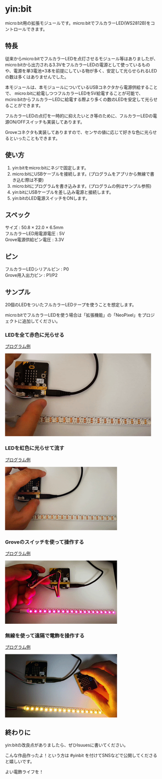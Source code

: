 # yin:bit
micro:bit用の拡張モジュールです。micro:bitでフルカラーLED(WS2812B)をコントロールできます。

## 特長
従来からmicro:bitでフルカラーLEDを点灯させるモジュール等はありましたが、  micro:bitから出力される3.3VをフルカラーLEDの電源として使っているものや、電源を単3電池×3本を前提にしている物が多く、安定して光らせられるLEDの数は多くはありませんでした。

本モジュールは、本モジュールについているUSBコネクタから電源供給することで、  micro:bitに給電しつつフルカラーLEDを5V給電することが可能で、mciro:bitからフルカラーLEDに給電する際より多くの数のLEDを安定して光らせることができます。

フルカラーLEDの点灯を一時的に抑えたいとき等のために、フルカラーLEDの電源ON/OFFスイッチも実装してあります。

Groveコネクタも実装してありますので、センサの値に応じて好きな色に光らせるといったこともできます。

## 使い方

1. yin:bitをmicro:bitにネジで固定します。
2. micro:bitにUSBケーブルを接続します。(プログラムをアプリから無線で書き込む際は不要)
3. micro:bitにプログラムを書き込みます。(プログラムの例はサンプル参照)
4. yin:bitにUSBケーブルを差し込み電源と接続します。
5. yin:bitのLED電源スイッチをONします。

## スペック

サイズ : 50.8 × 22.0 × 6.5mm   
フルカラーLED用電源電圧 : 5V  
Grove電源供給ピン電圧 : 3.3V

## ピン

フルカラーLEDシリアルピン : P0  
Grove用入出力ピン : P1/P2

## サンプル

20個のLEDをついたフルカラーLEDテープを使うことを想定します。

micro:bitでフルカラーLEDを使う場合は「拡張機能」の「NeoPixel」をプロジェクトに追加してください。

### LEDを全て赤色に光らせる

[プログラム例](https://makecode.microbit.org/_FkpHuT0tiH0w)

![demo1](https://github.com/hirowo/yin_bit/blob/master/images/yinbit_demo1.gif)

### LEDを虹色に光らせて流す

[プログラム例](https://makecode.microbit.org/_2kAJboFzL6Ek)

![demo2](https://github.com/hirowo/yin_bit/blob/master/images/yinbit_demo2.gif)

### Groveのスイッチを使って操作する

[プログラム例](https://makecode.microbit.org/_hW461R9WmUEq)

![demo3](https://github.com/hirowo/yin_bit/blob/master/images/yinbit_demo3.gif)

### 無線を使って遠隔で電飾を操作する

[プログラム例](https://makecode.microbit.org/_WzrJAp9o9Hsq)

![demo4](https://github.com/hirowo/yin_bit/blob/master/images/yinbit_demo4.gif)

## 終わりに

yin:bitの改良点がありましたら、ぜひIsuuesに書いてください。

こんな作品作ったよ！という方は #yinbit を付けてSNSなどで公開してくださると嬉しいです。

よい電飾ライフを！
